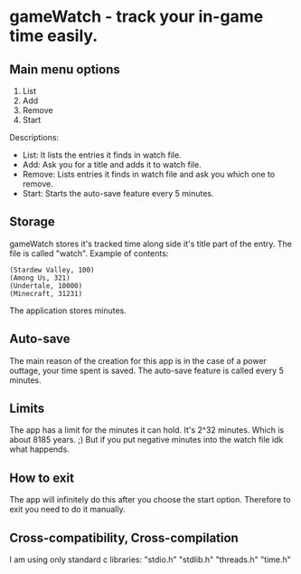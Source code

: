 # gameWatch - track your in-game time easily.

## Main menu options
1. List
2. Add
3. Remove
4. Start

Descriptions:
- List: It lists the entries it finds in watch file.
- Add: Ask you for a title and adds it to watch file.
- Remove: Lists entries it finds in watch file and ask you which one to remove.
- Start: Starts the auto-save feature every 5 minutes.

## Storage
gameWatch stores it's tracked time along side it's title part of the entry.
The file is called "watch".
Example of contents:
```
(Stardew Valley, 100)
(Among Us, 321)
(Undertale, 10000)
(Minecraft, 31231)
```
The application stores minutes.

## Auto-save
The main reason of the creation for this app is in the case of a power outtage, your time spent is saved.
The auto-save feature is called every 5 minutes.

## Limits
The app has a limit for the minutes it can hold. It's 2^32 minutes. Which is about 8185 years. ;)
But if you put negative minutes into the watch file idk what happends.

## How to exit
The app will infinitely do this after you choose the start option. Therefore to exit you need to do it manually.

## Cross-compatibility, Cross-compilation
I am using only standard c libraries:
"stdio.h"
"stdlib.h"
"threads.h"
"time.h"
